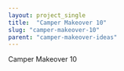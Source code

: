 ```yaml
---
layout: project_single
title:  "Camper Makeover 10"
slug: "camper-makeover-10"
parent: "camper-makeover-ideas"
---
```

Camper Makeover 10